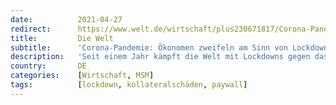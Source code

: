 ```yaml
---
date:          2021-04-27
redirect:      https://www.welt.de/wirtschaft/plus230671817/Corona-Pandemie-Oekonomen-zweifeln-am-Sinn-von-Lockdowns.html
title:         Die Welt
subtitle:      'Corona-Pandemie: Ökonomen zweifeln am Sinn von Lockdowns'
description:   'Seit einem Jahr kämpft die Welt mit Lockdowns gegen das Virus. Ein Ökonom hat nun mehr als 80 Studien zu ihrem Nutzen ausgewertet. Das Ergebnis: Viele überschätzen die positiven Effekte der Lockdowns. Führende deutsche Kollegen meinen, dass vor allem ein wichtiger Faktor übersehen wurde.'
country:       DE
categories:    [Wirtschaft, MSM]
tags:          [lockdown, kollateralschäden, paywall]
---
```

